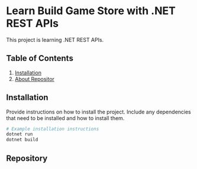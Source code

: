 # Learn Build Game Store with .NET REST APIs

This project is learning .NET REST APIs. 

## Table of Contents

1. [Installation](#installation)
2. [About Repositor](#repository)

## Installation

Provide instructions on how to install the project. Include any dependencies that need to be installed and how to install them.

```bash
# Example installation instructions
dotnet run
dotnet build
```

## Repository